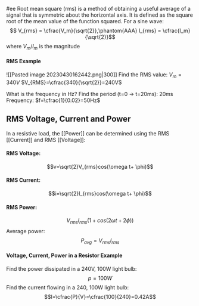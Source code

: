 #ee
Root mean square (rms) is a method of obtaining a useful average of a signal that is symmetric about the horizontal axis. It is defined as the square root of the mean value of the function squared. For a sine wave:
$$ V_{rms} = \cfrac{V_m}{\sqrt{2}},\phantom{AAA} I_{rms} = \cfrac{I_m}{\sqrt{2}}$$
where $V_m/I_m$ is the magnitude

#### RMS Example
![[Pasted image 20230430162442.png|300]]
Find the RMS value:
$V_m=340V$ 
$V_{RMS}=\cfrac{340}{\sqrt{2}}=240V$

What is the frequency in Hz?
Find the period (t=0 -> t=20ms): 20ms
Frequency: $f=\cfrac{1}{0.02}=50Hz$


## RMS Voltage, Current and Power
In a resistive load, the [[Power]] can be determined using the RMS [[Current]] and RMS [[Voltage]]:
#### RMS Voltage:
$$v=\sqrt{2}V_{rms}cos(\omega t+ \phi)$$
#### RMS Current:
$$i=\sqrt{2}I_{rms}cos(\omega t+ \phi)$$
#### RMS Power:
$$V_{rms}I_{rms}(1+cos(2\omega t+ 2\phi))$$
Average power:
$$P_{avg} = V_{rms}I_{rms}$$
#### Voltage, Current, Power in a Resistor Example
Find the power dissipated in a 240V, 100W light bulb:
$$p=100W$$
Find the current flowing in a 240, 100W light bulb:
$$I=\cfrac{P}{V}=\cfrac{100}{240}=0.42A$$
